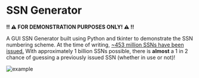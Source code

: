 # SSN Generator

**:bangbang: :warning: FOR DEMONSTRATION PURPOSES ONLY! :warning: :bangbang:**

A GUI SSN Generator built using Python and tkinter to demonstrate the SSN numbering scheme. At the time of writing, [~453 million SSNs have been issued.](https://www.ssa.gov/history/hfaq.html) With approximately 1 billion SSNs possible, there is **almost** a 1 in 2 chance of guessing a previously issued SSN (whether in use or not)!

![example](https://raw.githubusercontent.com/jagrajs/ssn/master/example.gif)


